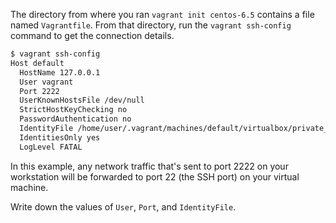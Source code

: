 The directory from where you ran `vagrant init centos-6.5` contains a file named <code class="file-path">Vagrantfile</code>. From that directory, run the `vagrant ssh-config` command to get the connection details.

```bash
$ vagrant ssh-config
Host default
  HostName 127.0.0.1
  User vagrant
  Port 2222
  UserKnownHostsFile /dev/null
  StrictHostKeyChecking no
  PasswordAuthentication no
  IdentityFile /home/user/.vagrant/machines/default/virtualbox/private_key
  IdentitiesOnly yes
  LogLevel FATAL
```

In this example, any network traffic that's sent to port 2222 on your workstation will be forwarded to port 22 (the SSH port) on your virtual machine.

Write down the values of `User`, `Port`, and `IdentityFile`.
